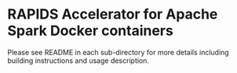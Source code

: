 # RAPIDS Accelerator for Apache Spark Docker containers

Please see README in each sub-directory for more details including building instructions and usage
description.